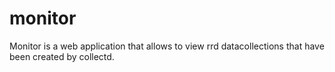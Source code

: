 monitor
=======

Monitor is a web application that allows to view rrd datacollections that have been created by collectd.